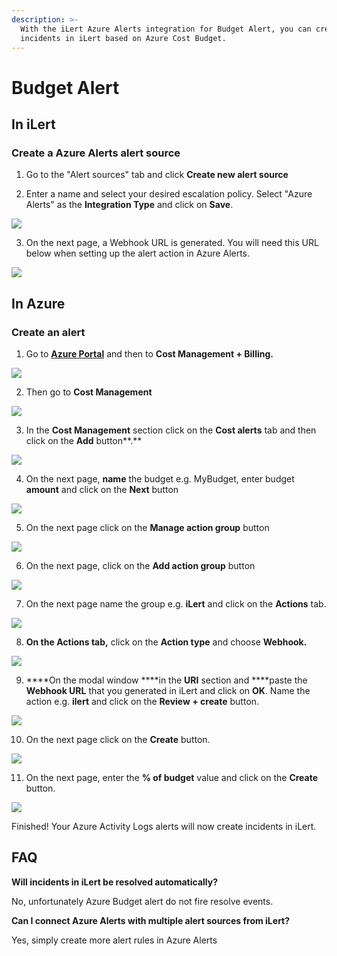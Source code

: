 ```yaml
---
description: >-
  With the iLert Azure Alerts integration for Budget Alert, you can create
  incidents in iLert based on Azure Cost Budget.
---
```


# Budget Alert

## In iLert <a id="in-ilert"></a>

### Create a Azure Alerts alert source <a id="create-alert-source"></a>

1. Go to the "Alert sources" tab and click **Create new alert source**

2. Enter a name and select your desired escalation policy. Select "Azure Alerts" as the **Integration Type** and click on **Save**.

![](../../.gitbook/assets/ilert%20%2835%29.png)

3. On the next page, a Webhook URL is generated. You will need this URL below when setting up the alert action in Azure Alerts.

![](../../.gitbook/assets/ilert%20%2834%29.png)

## In Azure <a id="in-splunk"></a>

### Create an alert <a id="create-action-sequences"></a>

1. Go to [**Azure Portal**](https://portal.azure.com) and then to **Cost Management + Billing.** 

![](../../.gitbook/assets/home_-_microsoft_azure.png)

2. Then go to **Cost Management**

![](../../.gitbook/assets/cost_management___billing_-_microsoft_azure.png)

3. In the **Cost Management** section click on the **Cost alerts** tab and then click on the **Add** button**.**

![](../../.gitbook/assets/cost_management__nutzungsbasierte_bezahlung_-_microsoft_azure%20%283%29.png)

4. On the next page, **name** the budget e.g. MyBudget, enter budget **amount** and click on the **Next** button

![](../../.gitbook/assets/cost_management__nutzungsbasierte_bezahlung_-_microsoft_azure%20%282%29.png)

5. On the next page click on the **Manage action group** button

![](../../.gitbook/assets/cost_management__nutzungsbasierte_bezahlung_-_microsoft_azure.png)

6. On the next page, click on the **Add action group** button

![](../../.gitbook/assets/manage_actions_-_microsoft_azure.png)

7. On the next page name the group e.g. **iLert** and click on the **Actions** tab.

![](../../.gitbook/assets/create_action_group_-_microsoft_azure%20%285%29.png)

8. ****On the **Actions** tab**,** click on the **Action type** and choose **Webhook.**

![](../../.gitbook/assets/create_action_group_-_microsoft_azure%20%281%29.png)

9. ****On the modal window ****in the **URI** section and ****paste the **Webhook URL** that you generated in iLert and click on **OK**. Name the action e.g. **ilert** and click on the **Review + create** button.

![](../../.gitbook/assets/webhook_-_microsoft_azure%20%281%29.png)

10. On the next page click on the **Create** button.

![](../../.gitbook/assets/create_action_group_-_microsoft_azure%20%283%29.png)

11. On the next page, enter the **% of budget** value and click on the **Create** button.

![](../../.gitbook/assets/cost_management__nutzungsbasierte_bezahlung_-_microsoft_azure%20%281%29.png)

Finished! Your Azure Activity Logs alerts will now create incidents in iLert.

## FAQ <a id="faq"></a>

**Will incidents in iLert be resolved automatically?**

No, unfortunately Azure Budget alert do not fire resolve events.

**Can I connect Azure Alerts with multiple alert sources from iLert?**

Yes, simply create more alert rules in Azure Alerts


